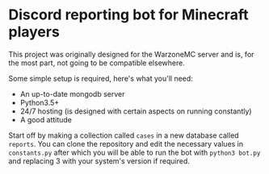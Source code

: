 # Discord reporting bot for Minecraft players
This project was originally designed for the WarzoneMC server and is, for the most part, not going to be compatible elsewhere.

Some simple setup is required, here's what you'll need:
* An up-to-date mongodb server
* Python3.5+
* 24/7 hosting (is designed with certain aspects on running constantly)
* A good attitude

Start off by making a collection called `cases` in a new database called `reports`. You can clone the repository and edit the necessary values in `constants.py` after which you will be able to run the bot with `python3 bot.py` and replacing 3 with your system's version if required.
